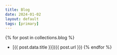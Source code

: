 ```yaml
---
title: Blog
date: 2024-01-02
layout: default
tags: [primary]
---
```

{% for post in collections.blog %}
- [{{ post.data.title }}]({{ post.url }})
{% endfor %}